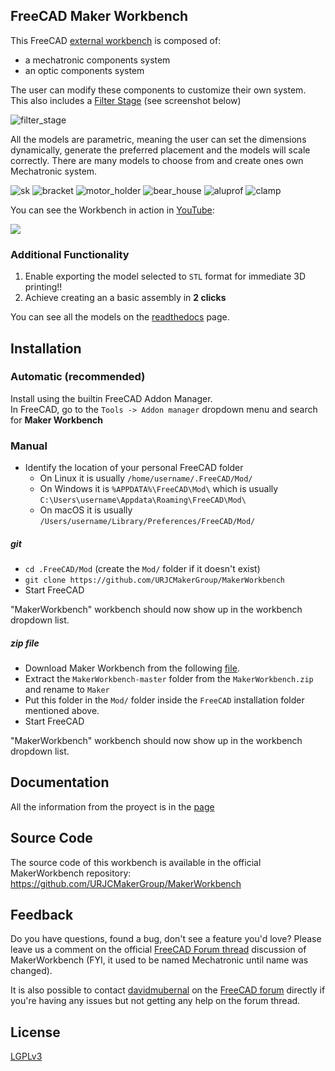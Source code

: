 ## FreeCAD Maker Workbench

This FreeCAD [external workbench](https://wiki.freecadweb.org/External_Workbench) is composed of: 
* a mechatronic components system
* an optic components system

The user can modify these components to customize their own system. This also includes a [Filter Stage](https://github.com/felipe-m/freecad_filter_stage) (see screenshot below)

![filter_stage](https://github.com/davidmubernal/Mechatronic_Documentation/blob/master/parts/img/filter_stage.png)

All the models are parametric, meaning the user can set the dimensions dynamically, generate the preferred placement and the models will scale correctly. There are many models to choose from and create ones own Mechatronic system.

![sk](https://github.com/davidmubernal/Mechatronic_Documentation/blob/master/parts/img/sk08.png)
![bracket](https://github.com/davidmubernal/Mechatronic_Documentation/blob/master/parts/img/bracket_30x30_m6.png)
![motor_holder](https://github.com/davidmubernal/Mechatronic_Documentation/blob/master/parts/img/nema17_holder_rail35_8.FCStd.png)
![bear_house](https://github.com/davidmubernal/Mechatronic_Documentation/blob/master/parts/img/thinlinbearhouse1rail_lm8.png)
![aluprof](https://github.com/davidmubernal/Mechatronic_Documentation/blob/master/parts/img/Profiles.png)
![clamp](https://github.com/davidmubernal/Mechatronic_Documentation/blob/master/parts/img/Belt_clamp_simple.png)

You can see the Workbench in action in [YouTube](https://www.youtube.com/playlist?list=PLJAGaIjAPiFIkdTY4OOOegZvmtumLL3OK):

[![](http://img.youtube.com/vi/Fow7y8KEO1E/0.jpg)](http://www.youtube.com/watch?v=Fow7y8KEO1E "")

### Additional Functionality

1. Enable exporting the model selected to `STL` format for immediate 3D printing!!
2. Achieve creating an a basic assembly in **2 clicks**

You can see all the models on the [readthedocs](https://mechatronic.readthedocs.io/en/master/) page.


## Installation

### Automatic (recommended)

Install using the builtin FreeCAD Addon Manager.  
In FreeCAD, go to the `Tools -> Addon manager` dropdown menu and search for **Maker Workbench**  

### Manual 

- Identify the location of your personal FreeCAD folder 
    - On Linux it is usually `/home/username/.FreeCAD/Mod/`
    - On Windows it is `%APPDATA%\FreeCAD\Mod\` which is usually `C:\Users\username\Appdata\Roaming\FreeCAD\Mod\`
    - On macOS it is usually `/Users/username/Library/Preferences/FreeCAD/Mod/`

##### git

* `cd .FreeCAD/Mod` (create the `Mod/` folder if it doesn't exist)
* `git clone https://github.com/URJCMakerGroup/MakerWorkbench`
* Start FreeCAD

"MakerWorkbench" workbench should now show up in the workbench dropdown list.

##### zip file

* Download Maker Workbench from the following [file](https://codeload.github.com/davidmubernal/Mechatronic/zip/master).
* Extract the `MakerWorkbench-master` folder from the `MakerWorkbench.zip` and rename to `Maker` 
* Put this folder in the `Mod/` folder inside the `FreeCAD` installation folder mentioned above.
* Start FreeCAD

"MakerWorkbench" workbench should now show up in the workbench dropdown list.

## Documentation

All the information from the proyect is in the [page](https://makerworkbench.readthedocs.io/en/stable/)

## Source Code

The source code of this workbench is available in the official MakerWorkbench repository: 
https://github.com/URJCMakerGroup/MakerWorkbench

## Feedback

Do you have questions, found a bug, don't see a feature you'd love? Please leave us a comment on the official [FreeCAD Forum thread](https://forum.freecadweb.org/viewtopic.php?f=9&t=44498) discussion of MakerWorkbench (FYI, it used to be named Mechatronic until name was changed).

It is also possible to contact [davidmubernal](https://forum.freecadweb.org/memberlist.php?mode=viewprofile&u=30188) on the [FreeCAD forum](https://forum.freecadweb.org/) directly if you're having any issues but not getting any help on the forum thread.

## License

[LGPLv3](LICENSE)
